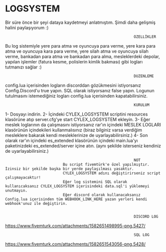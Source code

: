 # LOGSYSTEM
Bir süre önce bir şeyi dataya kaydetmeyi anlatmıştım. Şimdi daha gelişmiş halini paylaşıyorum :)

                                                              ÖZELLİKLER
Bu log sistemiyle yere para atma ve oyuncuya para verme, yere kara para atma ve oyuncuya kara para verme, yere silah atma ve oyuncuya silah verme, bankadan para atma ve bankadan para alma, mesleklerdeki depolar, yapılan işlemler (fatura kesme, polislerin kimlik bakması) gibi logları tutmanızı sağlar :)

                                                              DÜZENLEME
config.lua içerisinden logların discorddan gözükmesini istiyorsanız Config.Discord'u true yapın. SQL olarak istiyorsanız false yapın.
Logunun tutulmasını istemediğiniz logları config.lua içerisinden kapatabilirsiniz.



                                                              KURULUM
1- Dosyayı indirin.
2- İçindeki CYLEX_LOGSYSTEM scriptini resources klasörüne atıp server.cfg'ye start CYLEX_LOGSYSTEM ekleyin.
3- Eğer meslek loglarının da çalışmasını istiyorsanız rar'ın içindeki MESLEK LOGLARI klasörünün içindekileri kullanmalısınız (biraz bilginiz varsa verdiğim mesleklere bakarak kendi mesleklerinize de uyarlayabilirsiniz.)
4- Son olarak rar'ın içindeki es_extended klasörünün içindeki main.lua'yı paketinizdeki es_extended/server içine atın. (aynı şekilde isterseniz kendiniz de uyarlayabilirsiniz.)


                                                              NOT
                              Bu script fivemtürk'e özel yapılmıştır. İzinsiz bir şekilde başka bir yerde paylaşılması yasaktır.
                              CYLEX_LOGSYSTEM adını değiştirirseniz script çalışmayacaktır!
                              Eğer log sistemini SQL olarak kullanıcaksanız CYLEX_LOGSYSTEM içerisindeki data.sql'i yüklemeyi unutmayın.
                              Eğer discord olarak kullanacaksanız Config.lua içerisinden tüm WEBHOOK_LINK_HERE yazan yerleri kendi webhook'unuz ile değiştirin.


                                                              DISCORD LOG
https://www.fivemturk.com/attachments/1582651498995-png.5427/

                                                              SQL LOG
https://www.fivemturk.com/attachments/1582651543056-png.5428/
